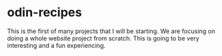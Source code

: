 # odin-recipes
This is the first of many projects that I will be starting. We are focusing on doing a whole website project from scratch. 
This is going to be very interesting and a fun experiencing.